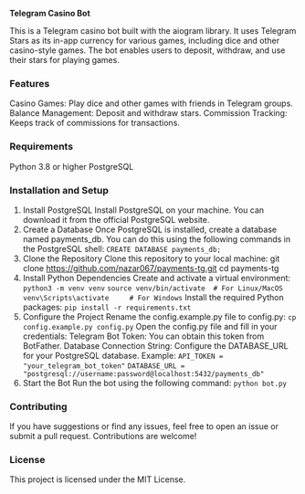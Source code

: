 **Telegram Casino Bot**

This is a Telegram casino bot built with the aiogram library. It uses Telegram Stars as its in-app currency for various games, including dice and other casino-style games. The bot enables users to deposit, withdraw, and use their stars for playing games.

### Features
Casino Games: Play dice and other games with friends in Telegram groups.
Balance Management: Deposit and withdraw stars.
Commission Tracking: Keeps track of commissions for transactions.

### Requirements
Python 3.8 or higher
PostgreSQL

### Installation and Setup

1. Install PostgreSQL
Install PostgreSQL on your machine. You can download it from the official PostgreSQL website.
2. Create a Database
Once PostgreSQL is installed, create a database named payments_db. You can do this using the following commands in the PostgreSQL shell:
`CREATE DATABASE payments_db;`
3. Clone the Repository
Clone this repository to your local machine:
git clone https://github.com/nazar067/payments-tg.git
cd payments-tg
4. Install Python Dependencies
Create and activate a virtual environment:
`python3 -m venv venv`
`source venv/bin/activate  # For Linux/MacOS`
`venv\Scripts\activate     # For Windows`
Install the required Python packages:
`pip install -r requirements.txt`
5. Configure the Project
Rename the config.example.py file to config.py:
`cp config.example.py config.py`
Open the config.py file and fill in your credentials:
Telegram Bot Token: You can obtain this token from BotFather.
Database Connection String: Configure the DATABASE_URL for your PostgreSQL database.
Example:
`API_TOKEN = "your_telegram_bot_token"`
`DATABASE_URL = "postgresql://username:password@localhost:5432/payments_db"`
6. Start the Bot
Run the bot using the following command:
`python bot.py`

### Contributing
If you have suggestions or find any issues, feel free to open an issue or submit a pull request. Contributions are welcome!

### License
This project is licensed under the MIT License.